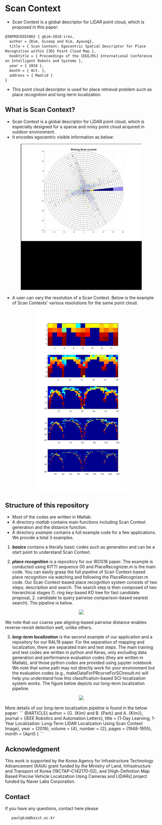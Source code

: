 <!-- md preview: Show the rendered HTML markdown to the right of the current editor using ctrl-shift-m.-->

# Scan Context
- Scan Context is a global descriptor for LiDAR point cloud, which is proposed in this paper:

```
@INPROCEEDINGS { gkim-2018-iros,
  author = {Kim, Giseop and Kim, Ayoung},
  title = { Scan Context: Egocentric Spatial Descriptor for Place Recognition within {3D} Point Cloud Map },
  booktitle = { Proceedings of the IEEE/RSJ International Conference on Intelligent Robots and Systems },
  year = { 2018 },
  month = { Oct. },
  address = { Madrid }
}
```
- This point cloud descriptor is used for place retrieval problem such as place
recognition and long-term localization.


## What is Scan Context?

- Scan Context is a global descriptor for LiDAR point cloud, which is especially designed for a sparse and noisy point cloud acquired in outdoor environment.
- It encodes egocentric visible information as below:
<p align="center"><img src="example/basic/scmaking.gif" width=400></p>

- A user can vary the resolution of a Scan Context. Below is the example of Scan Contexts' various resolutions for the same point cloud.
<p align="center"><img src="example/basic/various_res.png" width=300></p>


## Structure of this repository
- Most of the codes are written in Matlab.
- A directory _matlab_ contains main functions including Scan Context generation and the distance function.
- A directory _example_ contains a full example code for a few applications. We provide a total 3 examples.
 1. _**basics**_ contains a literally basic codes such as generation and can be a start point to understand Scan Context.
 
 2. _**place recognition**_ is a repository for our IROS18 paper. The example is conducted using KITTI sequence 00 and PlaceRecognizer.m is the main code. You can easily grasp the full pipeline of Scan Context-based place recognition via watching and following the PlaceRecognizer.m code. Our Scan Context-based place recognition system consists of two steps; description and search. The search step is then composed of two hierarchical stages (1. ring key-based KD tree for fast candidate proposal, 2. candidate to query pairwise comparison-based nearest search). The pipeline is below. 
<p align="center"><img src="example/place_recognition/sc_pipeline.gif" width=400></p>
We note that our coarse yaw aligning-based pairwise distance enables reverse-revisit detection well, unlike others.

 3. _**long-term localization**_ is the second example of our applicaiton and a repository for our RAL19 paper. For the separation of mapping and localization, there are separated train and test steps. The main training and test codes are written in python and Keras, only excluding data generation and performance evaluation codes (they are written in Matlab), and those python codes are provided using jupyter notebook. We note that some path may not directly work for your environment but the evaluation codes (e.g., makeDataForPRcurveForSCIresult.m) will help you understand how this classification-based SCI-localization system works. The figure below depicts our long-term localization pipeline. 
<p align="center"><img src="example/longterm_localization/sci_pipeline.gif" width=400></p>
More details of our long-term localization pipeline is found in the below paper:
 ```
@ARTICLE{
    author = {G. {Kim} and B. {Park} and A. {Kim}}, 
    journal = {IEEE Robotics and Automation Letters}, 
    title = {1-Day Learning, 1-Year Localization: Long-Term LiDAR Localization Using Scan Context Image}, 
    year = {2019}, 
    volume = {4}, 
    number = {2}, 
    pages = {1948-1955}, 
    month = {April}
}
 ```

## Acknowledgment
This work is supported by the Korea Agency for Infrastructure Technology Advancement (KAIA) grant funded by the Ministry of Land, Infrastructure and Transport of Korea (19CTAP-C142170-02), and [High-Definition Map Based Precise Vehicle Localization Using Cameras and LIDARs] project funded by Naver
Labs Corporation.

## Contact
If you have any questions, contact here please
 ```
    paulgkim@kaist.ac.kr
 ```

